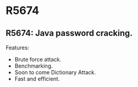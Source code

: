 # R5674
R5674: Java password cracking.
-
  Features:
  
  - Brute force attack.
  - Benchmarking.
  - Soon to come Dictionary Attack.
  - Fast and efficient.

